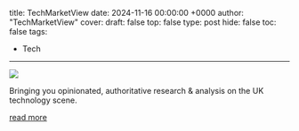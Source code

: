 title: TechMarketView
date: 2024-11-16 00:00:00 +0000
author: "TechMarketView"
cover: 
draft: false
top: false
type: post
hide: false
toc: false
tags:
  - Tech
---

![](https://www.techmarketview.com/images/tmv-twitter-card.png)

Bringing you opinionated, authoritative research & analysis on the UK technology scene.

[read more](https://www.techmarketview.com/ukhotviews/)
